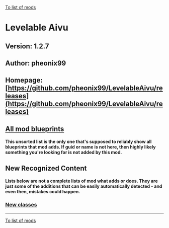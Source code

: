 [To list of mods](../README.md)

# Levelable Aivu

## Version: 1.2.7

## Author: pheonix99

## Homepage: [https://github.com/pheonix99/LevelableAivu/releases](https://github.com/pheonix99/LevelableAivu/releases)

## [All mod blueprints](./AllBlueprints.md)

#### This unsorted list is the only one that's supposed to reliably show all blueprints that mod adds. If guid or name is not here, then highly likely something you're looking for is not added by this mod.

## New Recognized Content

#### **Lists below are not a complete lists of mod what adds or does**. They are just some of the additions that can be easily automatically detected - and even then, mistakes could happen.

### [New classes](./Classes.md)


___
[To list of mods](../README.md)
